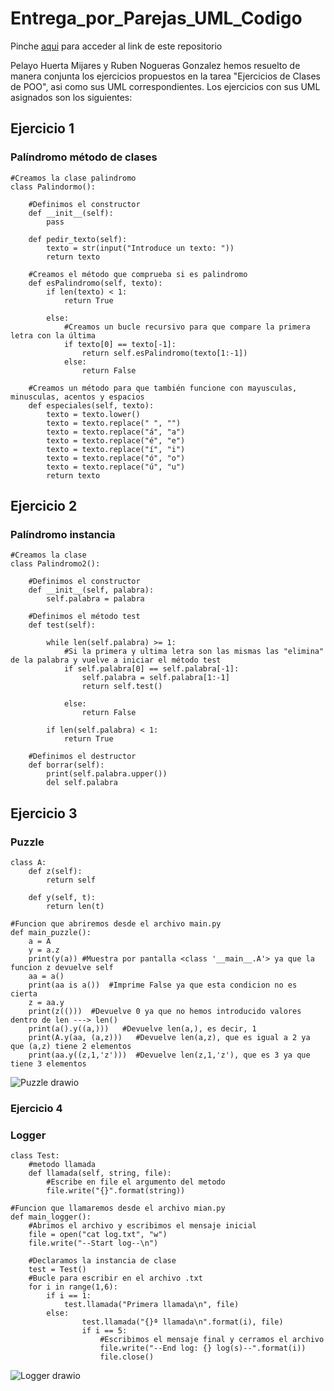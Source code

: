 # Entrega_por_Parejas_UML_Codigo

Pinche [aqui](https://github.com/rnoguer22/Entrega_por_Parejas_UML_Codigo.git) para acceder al link de este repositorio

Pelayo Huerta Mijares y Ruben Nogueras Gonzalez hemos resuelto de manera conjunta los ejercicios propuestos en la tarea "Ejercicios de Clases de POO", asi como sus UML correspondientes. Los ejercicios con sus UML asignados son los siguientes:

## Ejercicio 1
### Palíndromo método de clases

```Python3
#Creamos la clase palindromo
class Palindormo():

    #Definimos el constructor 
    def __init__(self):
        pass

    def pedir_texto(self):
        texto = str(input("Introduce un texto: "))
        return texto

    #Creamos el método que comprueba si es palindromo
    def esPalindromo(self, texto):
        if len(texto) < 1:
            return True
        
        else:
            #Creamos un bucle recursivo para que compare la primera letra con la última
            if texto[0] == texto[-1]:
                return self.esPalindromo(texto[1:-1])
            else:
                return False

    #Creamos un método para que también funcione con mayusculas, minusculas, acentos y espacios
    def especiales(self, texto):
        texto = texto.lower()
        texto = texto.replace(" ", "")
        texto = texto.replace("á", "a")
        texto = texto.replace("é", "e")
        texto = texto.replace("í", "i")
        texto = texto.replace("ó", "o")
        texto = texto.replace("ú", "u")
        return texto
```

## Ejercicio 2
### Palíndromo instancia

```Python3
#Creamos la clase
class Palindromo2():

    #Definimos el constructor
    def __init__(self, palabra):
        self.palabra = palabra

    #Definimos el método test
    def test(self):

        while len(self.palabra) >= 1:
            #Si la primera y ultima letra son las mismas las "elimina" de la palabra y vuelve a iniciar el método test
            if self.palabra[0] == self.palabra[-1]:
                self.palabra = self.palabra[1:-1]
                return self.test()

            else:
                return False
        
        if len(self.palabra) < 1:
            return True

    #Definimos el destructor
    def borrar(self):
        print(self.palabra.upper())
        del self.palabra
```

## Ejercicio 3
### Puzzle

```Python3
class A: 
    def z(self): 
        return self
 
    def y(self, t): 
        return len(t) 

#Funcion que abriremos desde el archivo main.py
def main_puzzle():
    a = A 
    y = a.z
    print(y(a)) #Muestra por pantalla <class '__main__.A'> ya que la funcion z devuelve self
    aa = a() 
    print(aa is a())  #Imprime False ya que esta condicion no es cierta
    z = aa.y 
    print(z(()))  #Devuelve 0 ya que no hemos introducido valores dentro de len ---> len()
    print(a().y((a,)))   #Devuelve len(a,), es decir, 1
    print(A.y(aa, (a,z)))   #Devuelve len(a,z), que es igual a 2 ya que (a,z) tiene 2 elementos
    print(aa.y((z,1,'z')))  #Devuelve len(z,1,'z'), que es 3 ya que tiene 3 elementos
```

![Puzzle drawio](https://user-images.githubusercontent.com/91721762/159479846-257521b5-f254-4ad3-906a-45ddd7dba8b9.png)

### Ejercicio 4
### Logger

```Python3
class Test:
    #metodo llamada
    def llamada(self, string, file):
        #Escribe en file el argumento del metodo
        file.write("{}".format(string))

#Funcion que llamaremos desde el archivo mian.py
def main_logger():
    #Abrimos el archivo y escribimos el mensaje inicial
    file = open("cat log.txt", "w")
    file.write("--Start log--\n")

    #Declaramos la instancia de clase
    test = Test()
    #Bucle para escribir en el archivo .txt
    for i in range(1,6): 
        if i == 1: 
            test.llamada("Primera llamada\n", file) 
        else:
                test.llamada("{}ª llamada\n".format(i), file) 
                if i == 5:
                    #Escribimos el mensaje final y cerramos el archivo
                    file.write("--End log: {} log(s)--".format(i))
                    file.close()
```

![Logger drawio](https://user-images.githubusercontent.com/91721762/159480012-44e427b0-9eea-42ff-b6dc-71590b9a45dc.png)
